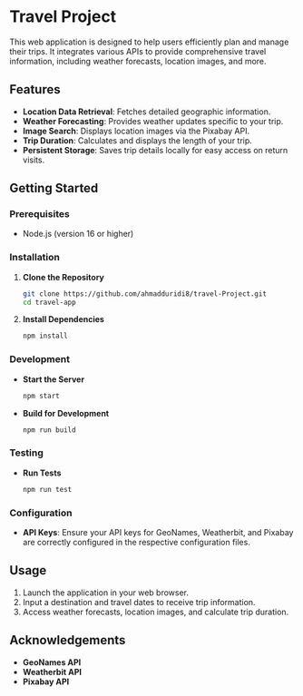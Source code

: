 # Travel Project

This web application is designed to help users efficiently plan and manage their trips. It integrates various APIs to provide comprehensive travel information, including weather forecasts, location images, and more.

## Features

- **Location Data Retrieval**: Fetches detailed geographic information.
- **Weather Forecasting**: Provides weather updates specific to your trip.
- **Image Search**: Displays location images via the Pixabay API.
- **Trip Duration**: Calculates and displays the length of your trip.
- **Persistent Storage**: Saves trip details locally for easy access on return visits.

## Getting Started

### Prerequisites

- Node.js (version 16 or higher)

### Installation

1. **Clone the Repository**

    ```bash
    git clone https://github.com/ahmadduridi8/travel-Project.git
    cd travel-app
    ```

2. **Install Dependencies**

    ```bash
    npm install
    ```

### Development
- **Start the Server**

    ```bash
    npm start
    ```

- **Build for Development**

    ```bash
    npm run build
    ```

### Testing

- **Run Tests**

    ```bash
    npm run test
    ```

### Configuration

- **API Keys**: Ensure your API keys for GeoNames, Weatherbit, and Pixabay are correctly configured in the respective configuration files.

## Usage

1. Launch the application in your web browser.
2. Input a destination and travel dates to receive trip information.
3. Access weather forecasts, location images, and calculate trip duration.


## Acknowledgements

- **GeoNames API**
- **Weatherbit API**
- **Pixabay API**
